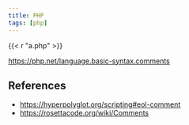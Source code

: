 ```yaml
---
title: PHP
tags: [php]
---
```


{{< r "a.php" >}}

<https://php.net/language.basic-syntax.comments>

## References

- <https://hyperpolyglot.org/scripting#eol-comment>
- <https://rosettacode.org/wiki/Comments>
